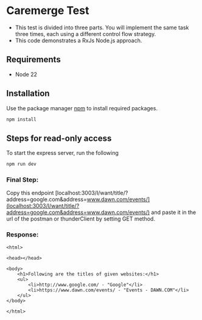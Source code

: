 # Caremerge Test

- This test is divided into three parts. You will implement the same task three times, each using a different control flow strategy.
- This code demonstrates a RxJs Node.js approach.

## Requirements

- Node 22

## Installation

Use the package manager [npm](https://docs.npmjs.com/cli/v10/commands/npm-install) to install required packages.

```bash
npm install
```

## Steps for read-only access

To start the express server, run the following

```bash
npm run dev
```

### Final Step:

Copy this endpoint [localhost:3003/I/want/title/?address=google.com&address=www.dawn.com/events/](localhost:3003/I/want/title/?address=google.com&address=www.dawn.com/events/) and paste it in the url of the postman or thunderClient by setting GET method.

### Response:

```
<html>

<head></head>

<body>
    <h1>Following are the titles of given websites:</h1>
    <ul>
        <li>http://www.google.com/ - "Google"</li>
        <li>https://www.dawn.com/events/ - "Events - DAWN.COM"</li>
    </ul>
</body>

</html>
```
